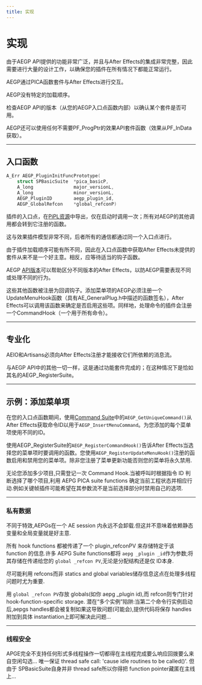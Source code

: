 ```yaml
---
title: 实现
---
```

# 实现

由于AEGP API提供的功能非常广泛，并且与After Effects的集成非常完整，因此需要进行大量的设计工作，以确保您的插件在所有情况下都能正常运行。

AEGP通过PICA函数套件与After Effects进行交互。

AEGP没有特定的加载顺序。

检查AEGP API的版本（从您的AEGP入口点函数内部）以确认某个套件是否可用。

AEGP还可以使用任何不需要PF_ProgPtr的效果API套件函数（效果从PF_InData获取）。

---

## 入口函数

```cpp
A_Err AEGP_PluginInitFuncPrototype(
    struct SPBasicSuite  *pica_basicP,
    A_long               major_versionL,
    A_long               minor_versionL,
    AEGP_PluginID        aegp_plugin_id,
    AEGP_GlobalRefcon    *global_refconP)
```

插件的入口点，在[PiPL资源](../../intro/pipl-resources)中导出，仅在启动时调用一次；所有对AEGP的其他调用都会转到它注册的函数。

这与效果插件模型非常不同，后者所有的通信都通过同一个入口点进行。

由于插件加载顺序可能有所不同，因此在入口点函数中获取After Effects未提供的套件从来不是一个好主意。相反，应等待适当的钩子函数。

AEGP [API版本](../intro/compatibility-across-multiple-versions.md#api-versions)可以帮助区分不同版本的After Effects，以防AEGP需要表现不同或处理不同的行为。

这些其他函数被注册为回调钩子。添加菜单项的AEGP必须注册一个UpdateMenuHook函数（具有AE_GeneralPlug.h中描述的函数签名），After Effects可以调用该函数来确定是否启用这些项。同样地，处理命令的插件会注册一个CommandHook（一个用于所有命令）。

---

## 专业化

AEIO和Artisans必须向After Effects注册才能接收它们所依赖的消息流。

与AEGP API中的其他一切一样，这是通过功能套件完成的；在这种情况下是恰如其名的AEGP_RegisterSuite。

---

## 示例：添加菜单项

在您的入口点函数期间，使用[Command Suite](aegp-suites.md#aegp_commandsuite1)中的`AEGP_GetUniqueCommand()`从After Effects获取命令ID以用于`AEGP_InsertMenuCommand`。为您添加的每个菜单项使用不同的ID。

使用AEGP_RegisterSuite的`AEGP_RegisterCommandHook()`告诉After Effects当选择您的菜单项时要调用的函数。您使用`AEGP_RegisterUpdateMenuHook()`注册的函数启用和禁用您的菜单项。除非您注册了菜单更新功能否则您的菜单将永久禁用.

无论您添加多少项目,只需登记一次 Command Hook.当被呼叫时根据指令 ID 判断选择了哪个项目,利用 AEPG PICA suite functions 确定当前工程状态并相应行动.例如关键帧插件可能希望在其参数流不是当前选择部分时禁用自己的选项.

---

### 私有数据

不同于特效,AEPGs在一个 AE session 内永远不会卸载.但这并不意味着依赖静态变量和全局变量就是好主意.

所有 hook functions 都被传递了一个 plugin_refconPV 来存储特定于该 function 的信息.许多 AEPG Suite functions都将 `aepg _plugin _id`作为参数;将其存储在传递给您的 `global _refcon PV`,无论是分配结构还是仅 ID本身.

尽可能利用 refcons而非 statics and global variables储存信息这点在处理多线程问题时尤为重要.

用 `global _refcon PV`存放 globals(如你 aepg _plugin id),而 refcon则专门针对 hook-function-specific storage.
潜在“多个实例”陷阱:当第二个命令行实例启动后,aepgs handles都会被复制如果这导致问题(可能会),提供代码将保存 handles附加到具体 instantiation上即可解决此问题...

---

### 线程安全

APGE完全不支持任何形式多线程操作一切都得在主线程完成要么响应回拨要么来自空闲勾选...
唯一保证 thread safe call: 'cause idle routines to be called()'.
但由于 SPBasicSuite自身并非 thread safe所以你得把 function pointer藏匿在主线上...

